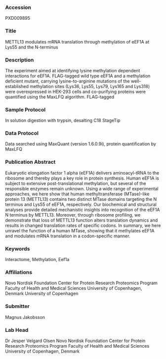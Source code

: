 ### Accession
PXD009895

### Title
METTL13 modulates mRNA translation through methylation of eEF1A at Lys55 and the N-terminus

### Description
The experiment aimed at identifying lysine methylation dependent interactions for eEF1A.  FLAG-tagged wild type eEF1A and a methylation deficient mutant, carrying lysine-to-arginine mutations of the well-established methylation sites (Lys36, Lys55, Lys79, Lys165 and Lys318) were overexpressed in HEK-293 cells and co-purifying proteins were quantified using the MaxLFQ algorithm.  FLAG-tagged

### Sample Protocol
In solution digestion with trypsin, desalting C18 StageTip

### Data Protocol
Data searched using MaxQuant (version 1.6.0.9i), protein quantification by MaxLFQ

### Publication Abstract
Eukaryotic elongation factor 1 alpha (eEF1A) delivers aminoacyl-tRNA to the ribosome and thereby plays a key role in protein synthesis. Human eEF1A is subject to extensive post-translational methylation, but several of the responsible enzymes remain unknown. Using a wide range of experimental approaches, we here show that human methyltransferase (MTase)-like protein 13 (METTL13) contains two distinct MTase domains targeting the N terminus and Lys55 of eEF1A, respectively. Our biochemical and structural analyses provide detailed mechanistic insights into recognition of the eEF1A N terminus by METTL13. Moreover, through ribosome profiling, we demonstrate that loss of METTL13 function alters translation dynamics and results in changed translation rates of specific codons. In summary, we here unravel the function of a human MTase, showing that it methylates eEF1A and modulates mRNA translation in a codon-specific manner.

### Keywords
Interactome, Methylation, Eef1a

### Affiliations
Novo Nordisk Foundation Center for Protein Research Proteomics Program Faculty of Health and Medical Sciences University of Copenhagen, Denmark
University of Copenhagen

### Submitter
Magnus Jakobsson

### Lab Head
Dr Jesper Velgard Olsen
Novo Nordisk Foundation Center for Protein Research Proteomics Program Faculty of Health and Medical Sciences University of Copenhagen, Denmark


